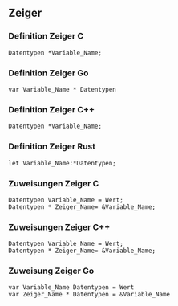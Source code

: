 ## Zeiger
### Definition Zeiger C
```
Datentypen *Variable_Name;
```
### Definition Zeiger Go
```
var Variable_Name * Datentypen
```
### Definition Zeiger C++
```
Datentypen *Variable_Name;
```
### Definition Zeiger Rust

```
let Variable_Name:*Datentypen;
```

### Zuweisungen Zeiger C
```
Datentypen Variable_Name = Wert;
Datentypen * Zeiger_Name= &Variable_Name;
```
### Zuweisungen Zeiger C++
```
Datentypen Variable_Name = Wert;
Datentypen * Zeiger_Name= &Variable_Name;
```
### Zuweisung Zeiger Go
```
var Variable_Name Datentypen = Wert
var Zeiger_Name * Datentypen = &Variable_Name

```